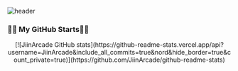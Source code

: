 ![header](https://capsule-render.vercel.app/api?type=waving&color=timeGradient&text=Welcome%20to%20Jiin's%20GitHub%20🤞&animation=twinkling&fontSize=35&fontAlignY=40&fontAlign=70&height=250)

<h3>👩‍💻 My GitHub Starts👩‍💻</h3>
<div align="center">
[![JiinArcade GitHub stats](https://github-readme-stats.vercel.app/api?username=JiinArcade&include_all_commits=true&nord&hide_border=true&count_private=true)](https://github.com/JiinArcade/github-readme-stats)
</div>
